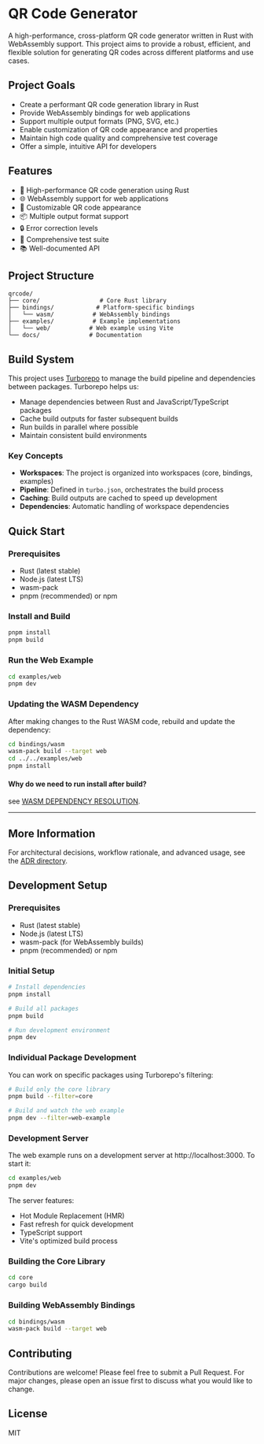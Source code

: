 # QR Code Generator

A high-performance, cross-platform QR code generator written in Rust with WebAssembly support. This project aims to provide a robust, efficient, and flexible solution for generating QR codes across different platforms and use cases.

## Project Goals

- Create a performant QR code generation library in Rust
- Provide WebAssembly bindings for web applications
- Support multiple output formats (PNG, SVG, etc.)
- Enable customization of QR code appearance and properties
- Maintain high code quality and comprehensive test coverage
- Offer a simple, intuitive API for developers

## Features

- 🚀 High-performance QR code generation using Rust
- 🌐 WebAssembly support for web applications
- 🎨 Customizable QR code appearance
- 📦 Multiple output format support
- 🔒 Error correction levels
- 🧪 Comprehensive test suite
- 📚 Well-documented API

## Project Structure

```
qrcode/
├── core/                 # Core Rust library
├── bindings/            # Platform-specific bindings
│   └── wasm/           # WebAssembly bindings
├── examples/           # Example implementations
│   └── web/           # Web example using Vite
└── docs/              # Documentation
```

## Build System

This project uses [Turborepo](https://turbo.build/repo) to manage the build pipeline and dependencies between packages. Turborepo helps us:

- Manage dependencies between Rust and JavaScript/TypeScript packages
- Cache build outputs for faster subsequent builds
- Run builds in parallel where possible
- Maintain consistent build environments

### Key Concepts

- **Workspaces**: The project is organized into workspaces (core, bindings, examples)
- **Pipeline**: Defined in `turbo.json`, orchestrates the build process
- **Caching**: Build outputs are cached to speed up development
- **Dependencies**: Automatic handling of workspace dependencies

## Quick Start

### Prerequisites
- Rust (latest stable)
- Node.js (latest LTS)
- wasm-pack
- pnpm (recommended) or npm

### Install and Build

```bash
pnpm install
pnpm build
```

### Run the Web Example

```bash
cd examples/web
pnpm dev
```

### Updating the WASM Dependency

After making changes to the Rust WASM code, rebuild and update the dependency:

```bash
cd bindings/wasm
wasm-pack build --target web
cd ../../examples/web
pnpm install
```

#### Why do we need to run install after build?
see [WASM DEPENDENCY RESOLUTION](./ADR/0002-wasm-dependency-resolution.md).

---

## More Information

For architectural decisions, workflow rationale, and advanced usage, see the [ADR directory](./ADR/0001-project-design.md).

## Development Setup

### Prerequisites

- Rust (latest stable)
- Node.js (latest LTS)
- wasm-pack (for WebAssembly builds)
- pnpm (recommended) or npm

### Initial Setup

```bash
# Install dependencies
pnpm install

# Build all packages
pnpm build

# Run development environment
pnpm dev
```

### Individual Package Development

You can work on specific packages using Turborepo's filtering:

```bash
# Build only the core library
pnpm build --filter=core

# Build and watch the web example
pnpm dev --filter=web-example
```

### Development Server

The web example runs on a development server at http://localhost:3000. To start it:

```bash
cd examples/web
pnpm dev
```

The server features:
- Hot Module Replacement (HMR)
- Fast refresh for quick development
- TypeScript support
- Vite's optimized build process

### Building the Core Library

```bash
cd core
cargo build
```

### Building WebAssembly Bindings

```bash
cd bindings/wasm
wasm-pack build --target web
```

## Contributing

Contributions are welcome! Please feel free to submit a Pull Request. For major changes, please open an issue first to discuss what you would like to change.

## License

MIT 